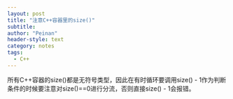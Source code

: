 ```yaml
---
layout: post
title: "注意C++容器里的size()"
subtitle:
author: "Peinan"
header-style: text
category: notes
tags:
  - C++
---
```


所有C++容器的size()都是无符号类型，因此在有时循环要调用size() - 1作为判断条件的时候要注意对size()==0进行分流，否则直接size() - 1会报错。